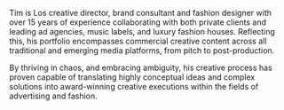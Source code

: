 Tim is Los creative director, brand consultant and fashion designer with over 15 years of experience collaborating with both private clients and leading ad agencies, music labels, and luxury fashion houses. Reflecting this, his portfolio encompasses commercial creative content across all traditional and emerging media platforms, from pitch to post-production.  

By thriving in chaos, and embracing ambiguity, his creative process has proven capable of translating highly conceptual ideas and complex solutions into award-winning creative executions within the fields of advertising and fashion.  
  


